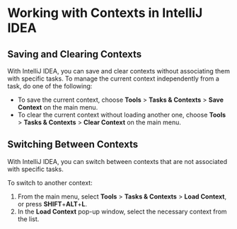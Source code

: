 # Working with Contexts in IntelliJ IDEA

## Saving and Clearing Contexts

With IntelliJ IDEA, you can save and clear contexts without associating them with specific tasks. 
To manage the current context independently from a task, do one of the following:

* To save the current context, choose **Tools** > **Tasks & Contexts** > **Save Context** on the main menu.
* To clear the current context without loading another one, choose **Tools** > **Tasks & Contexts** > **Clear Context** on the main menu.

## Switching Between Contexts

With IntelliJ IDEA, you can switch between contexts that are not associated with specific tasks.

To switch to another context:

1. From the main menu, select **Tools** > **Tasks & Contexts** > **Load Context**, or press **SHIFT**+**ALT**+**L**.
2. In the **Load Context** pop-up window, select the necessary context from the list.
